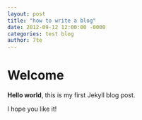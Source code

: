 ```yaml
---
layout: post
title: "how to write a blog"
date: 2012-09-12 12:00:00 -0000
categories: test blog
author: 7te
---
```


# Welcome

**Hello world**, this is my first Jekyll blog post.

I hope you like it!
